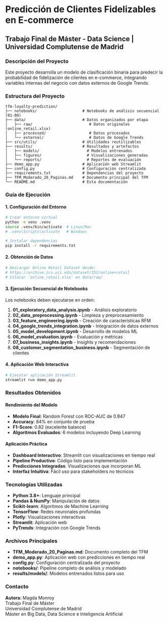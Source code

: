 # Predicción de Clientes Fidelizables en E-commerce
## Trabajo Final de Máster - Data Science | Universidad Complutense de Madrid

### Descripción del Proyecto

Este proyecto desarrolla un modelo de clasificación binaria para predecir la probabilidad de fidelización de clientes en e-commerce, integrando variables internas del negocio con datos externos de Google Trends.

### Estructura del Proyecto

```
tfm-loyalty-prediction/
├── notebooks/                    # Notebooks de análisis secuencial (01-08)
├── data/                         # Datos organizados por etapa
│   ├── raw/                         # Datos originales (online_retail.xlsx)
│   ├── processed/                   # Datos procesados
│   └── external/                    # Datos de Google Trends
├── src/utils/                    # Utilidades reutilizables
├── results/                      # Resultados y artefactos
│   ├── models/                     # Modelos entrenados
│   ├── figures/                    # Visualizaciones generadas
│   └── reports/                    # Reportes de evaluación
├── demo_app.py                   # Aplicación web Streamlit
├── config.py                     # Configuración centralizada
├── requirements.txt              # Dependencias del proyecto
├── TFM_Moderado_20_Paginas.md    # Documento principal del TFM
└── README.md                     # Esta documentación
```

### Guía de Ejecución

#### 1. Configuración del Entorno
```bash
# Crear entorno virtual
python -m venv .venv
source .venv/bin/activate  # Linux/Mac
# .venv\Scripts\activate   # Windows

# Instalar dependencias
pip install -r requirements.txt
```

#### 2. Obtención de Datos
```bash
# Descargar Online Retail Dataset desde:
# https://archive.ics.uci.edu/dataset/352/online+retail
# Colocar 'online_retail.xlsx' en data/raw/
```

#### 3. Ejecución Secuencial de Notebooks
Los notebooks deben ejecutarse en orden:
1. **01_exploratory_data_analysis.ipynb** - Análisis exploratorio
2. **02_data_preprocessing.ipynb** - Limpieza y preprocesamiento
3. **03_feature_engineering.ipynb** - Creación de características RFM
4. **04_google_trends_integration.ipynb** - Integración de datos externos
5. **05_model_development.ipynb** - Desarrollo de modelos ML
6. **06_model_evaluation.ipynb** - Evaluación y métricas
7. **07_business_insights.ipynb** - Insights y recomendaciones
8. **08_customer_segmentation_business.ipynb** - Segmentación de clientes

#### 4. Aplicación Web Interactiva
```bash
# Ejecutar aplicación Streamlit
streamlit run demo_app.py
```

### Resultados Obtenidos

#### Rendimiento del Modelo
- **Modelo Final**: Random Forest con ROC-AUC de 0.847
- **Accuracy**: 84% en conjunto de prueba
- **F1-Score**: 0.82 (excelente balance)
- **Algoritmos Evaluados**: 6 modelos incluyendo Deep Learning

#### Aplicación Práctica
- **Dashboard Interactivo**: Streamlit con visualizaciones en tiempo real
- **Pipeline Productivo**: Código listo para implementación
- **Predicciones Integradas**: Visualizaciones que incorporan ML
- **Interfaz Intuitiva**: Fácil uso para stakeholders no técnicos

### Tecnologías Utilizadas

- **Python 3.8+**: Lenguaje principal
- **Pandas & NumPy**: Manipulación de datos
- **Scikit-learn**: Algoritmos de Machine Learning
- **TensorFlow**: Redes neuronales profundas
- **Plotly**: Visualizaciones interactivas
- **Streamlit**: Aplicación web
- **PyTrends**: Integración con Google Trends

### Archivos Principales

- **TFM_Moderado_20_Paginas.md**: Documento completo del TFM
- **demo_app.py**: Aplicación web con predicciones en tiempo real
- **config.py**: Configuración centralizada del proyecto
- **notebooks/**: Pipeline completo de análisis y modelado
- **results/models/**: Modelos entrenados listos para uso

### Contacto

**Autora:** Magda Monroy  
Trabajo Final de Máster  
Universidad Complutense de Madrid  
Máster en Big Data, Data Science e Inteligencia Artificial

